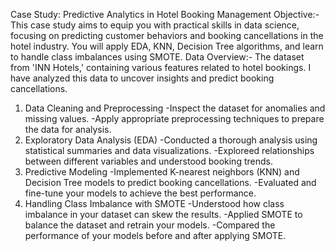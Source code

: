 Case Study: Predictive Analytics in Hotel Booking Management
Objective:- This case study aims to equip you with practical skills in data science, focusing on predicting customer behaviors and booking cancellations in the hotel industry. You will apply EDA, KNN, Decision Tree algorithms, and learn to handle class imbalances using SMOTE.
Data Overview:- The dataset from 'INN Hotels,' containing various features related to hotel bookings. I have analyzed this data to uncover insights and predict booking cancellations.

1. Data Cleaning and Preprocessing
-Inspect the dataset for anomalies and missing values.
-Apply appropriate preprocessing techniques to prepare the data for analysis.
2. Exploratory Data Analysis (EDA)
-Conducted a thorough analysis using statistical summaries and data visualizations.
-Exploreed relationships between different variables and understood booking trends.
3. Predictive Modeling
-Implemented K-nearest neighbors (KNN) and Decision Tree models to predict booking cancellations.
-Evaluated and fine-tune your models to achieve the best performance.
4. Handling Class Imbalance with SMOTE
-Understood how class imbalance in your dataset can skew the results.
-Applied SMOTE to balance the dataset and retrain your models.
-Compared the performance of your models before and after applying SMOTE.
